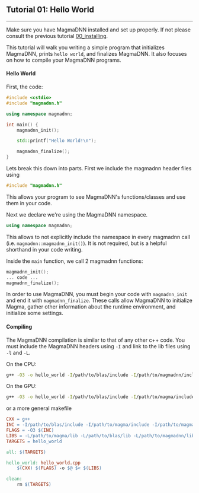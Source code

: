 ## Tutorial 01: Hello World
---------------------------
Make sure you have MagmaDNN installed and set up properly. If not please consult the previous tutorial [00_installing](https://github.com/MagmaDNN/magmadnn/tree/master/docs/tutorials/00_installing.md). 

This tutorial will walk you writing a simple program that initializes MagmaDNN, prints `hello world`, and finalizes MagmaDNN. It also focuses on how to compile your MagmaDNN programs.

#### Hello World
First, the code:
```c++
#include <cstdio>
#include "magmadnn.h"

using namespace magmadnn;

int main() {
    magmadnn_init();

    std::printf("Hello World!\n");

    magmadnn_finalize();
}
```

Lets break this down into parts. First we include the magmadnn header files using

```c++
#include "magmadnn.h"
```

This allows your program to see MagmaDNN's functions/classes and use them in your code. 

Next we declare we're using the MagmaDNN namespace. 

```c++
using namespace magmadnn;
```

This allows to not explicitly include the namespace in every magmadnn call (i.e. `magmadnn::magmadnn_init()`). It is not required, but is a helpful shorthand in your code writing.

Inside the `main` function, we call 2 magmadnn functions:

```c++
magmadnn_init();
... code ...
magmadnn_finalize();
```

In order to use MagmaDNN, you must begin your code with `magmadnn_init` and end it with `magmadnn_finalize`. These calls allow MagmaDNN to initialize Magma, gather other information about the runtime environment, and initialize some settings.


#### Compiling
The MagmaDNN compilation is similar to that of any other c++ code. You must include the MagmaDNN headers using `-I` and link to the lib files using `-l` and `-L`.

On the CPU:
```sh
g++ -O3 -o hello_world -I/path/to/blas/include -I/path/to/magmadnn/include hello_world.cpp -L/path/to/blas/lib -L/path/to/magmadnn/lib -lopenblas -lmagmadnn
```

On the GPU:
```sh
g++ -O3 -o hello_world -I/path/to/blas/include -I/path/to/magma/include -I/path/to/magmadnn/include hello_world.cpp -L/path/to/magma/lib -L/path/to/blas/lib -L/path/to/magmadnn/lib -lopenblas -lcudart -lcudnn -lmagma -lmagmadnn
```

or a more general makefile

```makefile
CXX = g++
INC = -I/path/to/blas/include -I/path/to/magma/include -I/path/to/magmadnn/include
FLAGS = -O3 $(INC)
LIBS = -L/path/to/magma/lib -L/path/to/blas/lib -L/path/to/magmadnn/lib -lopenblas -lcudart -lcudnn -lmagma -lmagmadnn
TARGETS = hello_world

all: $(TARGETS)

hello_world: hello_world.cpp
    $(CXX) $(FLAGS) -o $@ $< $(LIBS)

clean:
    rm $(TARGETS)
```